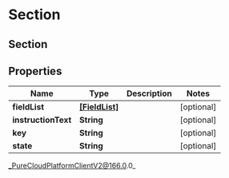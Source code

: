 # Section

## Section

## Properties

|Name | Type | Description | Notes|
|------------ | ------------- | ------------- | -------------|
| **fieldList** | [**[FieldList]**]([FieldList]) |  | [optional] |
| **instructionText** | **String** |  | [optional] |
| **key** | **String** |  | [optional] |
| **state** | **String** |  | [optional] |



_PureCloudPlatformClientV2@166.0.0_
